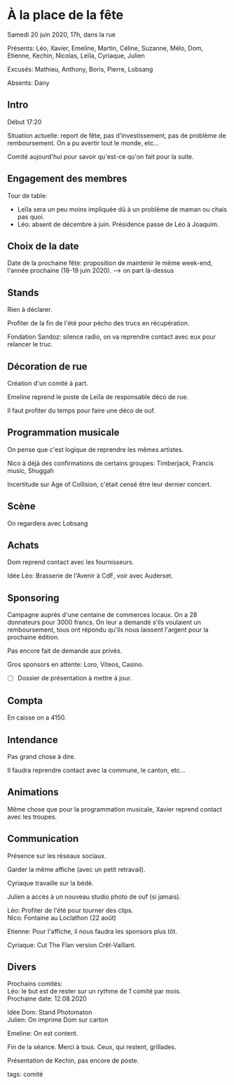 # À la place de la fête

Samedi 20 juin 2020, 17h, dans la rue

Présents: Léo, Xavier, Emeline, Martin, Céline, Suzanne, Mélo, Dom, Etienne, Kechin, Nicolas, Leïla, Cyriaque, Julien

Excusés: Mathieu, Anthony, Boris, Pierre, Lobsang

Absents: Dany

## Intro

Début 17:20

Situation actuelle: report de fête, pas d'investissement, pas de problème de remboursement. On a pu avertir tout le monde, etc...

Comité aujourd'hui pour savoir qu'est-ce qu'on fait pour la suite.

## Engagement des membres

Tour de table:
* Leïla sera un peu moins impliquée dû à un problème de maman ou chais pas quoi.
* Léo: absent de décembre à juin. Présidence passe de Léo à Joaquim.

## Choix de la date

Date de la prochaine fête: proposition de maintenir le même week-end, l'année prochaine (18-19 juin 2020).
--> on part là-dessus

## Stands

Rien à déclarer.

Profiter de la fin de l'été pour pécho des trucs en récupération.

Fondation Sandoz: silence radio, on va reprendre contact avec eux pour relancer le truc.

## Décoration de rue

Création d'un comité à part.

Emeline reprend le poste de Leïla de responsable déco de rue.

Il faut profiter du temps pour faire une déco de ouf.

## Programmation musicale

On pense que c'est logique de reprendre les mêmes artistes.

Nico à déjà des confirmations de certains groupes:
Timberjack, Francis music, Shuggah

Incertitude sur Age of Collision, c'était censé être leur dernier concert.

## Scène

On regardera avec Lobsang

## Achats

Dom reprend contact avec les fournisseurs.

Idée Léo: Brasserie de l'Avenir à CdF, voir avec Auderset.

## Sponsoring

Campagne auprès d'une centaine de commerces locaux. On a 28 donnateurs pour 3000 francs.
On leur a demandé s'ils voulaient un remboursement, tous ont répondu qu'ils nous laissent l'argent pour la prochaine édition.

Pas encore fait de demande aux privés.

Gros sponsors en attente: Loro, Viteos, Casino.

- [ ] Dossier de présentation à mettre à jour.

## Compta

En caisse on a 4150.

## Intendance

Pas grand chose à dire.

Il faudra reprendre contact avec la commune, le canton, etc...

## Animations

Même chose que pour la programmation musicale, Xavier reprend contact avec les troupes.

## Communication

Présence sur les réseaux sociaux.

Garder la même affiche (avec un petit retravail).

Cyriaque travaille sur la bédé.

Julien a accès à un nouveau studio photo de ouf (si jamais).

Léo: Profiter de l'été pour tourner des clips.  
Nico: Fontaine au Loclathon (22 août)

Etienne: Pour l'affiche, il nous faudra les sponsors plus tôt.

Cyriaque: Cut The Flan version Crêt-Vaillant.

## Divers

Prochains comités:  
Léo: le but est de rester sur un rythme de 1 comité par mois.  
Prochaine date: 12.08.2020

Idée Dom: Stand Photomaton  
Julien: On imprime Dom sur carton

Emeline: On est content.

Fin de la séance. Merci à tous. Ceux, qui restent, grillades.

Présentation de Kechin, pas encore de poste.



tags: comité
